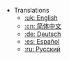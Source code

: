 - Translations
  <ul>
      <li><!-- [:uk: English](/) --><a href="/" title="English">:uk: English</a></li>
      <li><!-- [:cn: 简体中文](/zh-cn/) --><a href="/zh-cn/" title="简体中文">:cn: 简体中文</a></li>
      <li><!-- [:de: Deutsch](/de-de/) --><a href="/de-de/" title="Deutsch">:de: Deutsch</a></li>
      <li><!-- [:es: Español](/es/) --><a href="/es/" title="Español">:es: Español</a></li>
      <li><!-- [:ru: Русский](/ru-ru/) --><a href="/ru-ru/" title="Русский">:ru: Русский</a></li>
  </ul>
